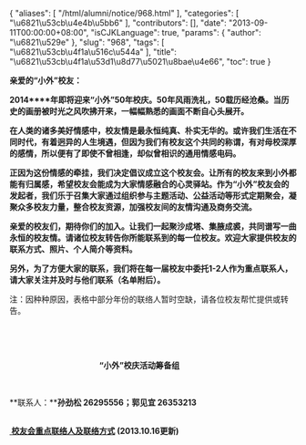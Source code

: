 {
    "aliases": [
        "/html/alumni/notice/968.html"
    ],
    "categories": [
        "\u6821\u53cb\u4e4b\u5bb6"
    ],
    "contributors": [],
    "date": "2013-09-11T00:00:00+08:00",
    "isCJKLanguage": true,
    "params": {
        "author": "\u6821\u529e"
    },
    "slug": "968",
    "tags": [
        "\u6821\u53cb\u4f1a\u516c\u544a"
    ],
    "title": "\u6821\u53cb\u4f1a\u53d1\u8d77\u5021\u8bae\u4e66",
    "toc": true
}

**亲爱的“小外”校友：**




**2014****年即将迎来“小外”50年校庆。50年风雨洗礼，50载历经沧桑。当历史的画册被时光之风吹拂开来，一幅幅熟悉的画面不断自心头展开。**




**在人类的诸多美好情感中，校友情是最永恒纯真、朴实无华的。或许我们生活在不同时代，有着迥异的人生境遇，但因为我们有校友这个共同的称谓，有对母校深厚的感情，所以便有了即使不曾相逢，却似曾相识的通用情感电码。**




**正因为这份情感的牵挂，我们决定倡议成立这个校友会。让所有的校友来到小外都能有归属感，希望校友会能成为大家情感融合的心灵驿站。作为“小外”校友会的发起者，我们乐于召集大家通过组织参与主题活动、公益活动等形式定期聚会，凝聚众多校友力量，整合校友资源，加强校友间的友情沟通及商务交流。**




**亲爱的校友们，期待你们的加入。让我们一起聚沙成塔、集腋成裘，共同谱写一曲永恒的校友情。请诸位校友转告你所能联系到的每一位校友。欢迎大家提供校友的联系方式、照片、个人简介等资料。**




**另外，为了方便大家的联系，我们将在每一届校友中委托1-2人作为重点联系人，请大家关注并及时与他们联系（名单附后）。**




注：因种种原因，表格中部分年份的联络人暂时空缺，请各位校友帮忙提供或转告。




 




 




                                        **“小外”校庆活动筹备组**




 




**联系人：****孙劲松 26295556；郭见宜 26353213**




****[<img
    src="https://cdn.tfls.online/mirror/full/e8276ef16346f66955b7f6cd01a2c6fca60c908d.jpg"
    style="display:block;margin-left:auto;margin-right:auto;"
    decoding="async"
    fetchpriority="auto"
    loading="lazy"
    height="16"
    width="16"
/> 校友会重点联络人及联络方式](/images/soft/131016/1-131016133150B4.xls) (2013.10.16更新)****


